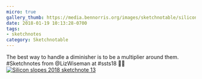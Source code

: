 ```yaml
---
micro: true
gallery_thumb: https://media.bennorris.org/images/sketchnotable/silicon-slopes-2018/silicon-slopes-2018-sketchnote-13.jpg
date: 2018-01-19 10:13:28-0700
tags:
- sketchnotes
category: Sketchnotable
---
```


The best way to handle a diminisher is to be a multiplier around them. #Sketchnotes from @LizWiseman at #ssts18 ✍🏼 [![Silicon slopes 2018 sketchnote 13](https://media.bennorris.org/images/sketchnotable/silicon-slopes-2018/silicon-slopes-2018-sketchnote-13.jpg)](https://media.bennorris.org/images/sketchnotable/silicon-slopes-2018/silicon-slopes-2018-sketchnote-13.jpg)